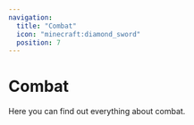 ```yaml
---
navigation:
  title: "Combat"
  icon: "minecraft:diamond_sword"
  position: 7
---
```


# Combat

Here you can find out everything about combat.

<SubPages />